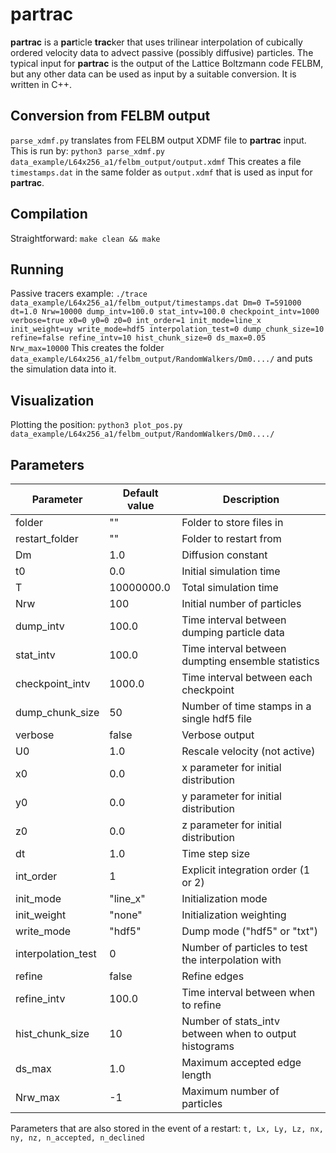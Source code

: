 # partrac
**partrac** is a **par**ticle **trac**ker that uses trilinear interpolation of cubically ordered velocity data to advect passive (possibly diffusive) particles. The typical input for **partrac** is the output of the Lattice Boltzmann code FELBM, but any other data can be used as input by a suitable conversion. It is written in C++.

## Conversion from FELBM output
`parse_xdmf.py` translates from FELBM output XDMF file to **partrac** input. This is run by:
`python3 parse_xdmf.py data_example/L64x256_a1/felbm_output/output.xdmf`
This creates a file `timestamps.dat` in the same folder as `output.xdmf` that is used as input for **partrac**.

## Compilation
Straightforward:
`make clean && make`

## Running
Passive tracers example:
`./trace data_example/L64x256_a1/felbm_output/timestamps.dat Dm=0 T=591000 dt=1.0 Nrw=10000 dump_intv=100.0 stat_intv=100.0 checkpoint_intv=1000 verbose=true x0=0 y0=0 z0=0 int_order=1 init_mode=line_x init_weight=uy write_mode=hdf5 interpolation_test=0 dump_chunk_size=10 refine=false refine_intv=10 hist_chunk_size=0 ds_max=0.05 Nrw_max=10000`
This creates the folder `data_example/L64x256_a1/felbm_output/RandomWalkers/Dm0..../` and puts the simulation data into it.

## Visualization
Plotting the position:
`python3 plot_pos.py data_example/L64x256_a1/felbm_output/RandomWalkers/Dm0..../`

## Parameters
| Parameter          |  Default value | Description                                            |
|--------------------|----------------|--------------------------------------------------------|
| folder             | ""             | Folder to store files in                               |
| restart_folder     | ""             | Folder to restart from                                 |
| Dm                 | 1.0            | Diffusion constant                                     |
| t0                 | 0.0            | Initial simulation time                                |
| T                  | 10000000.0     | Total simulation time                                  |
| Nrw                | 100            | Initial number of particles                            |
| dump_intv          | 100.0          | Time interval between dumping particle data            |
| stat_intv          | 100.0          | Time interval between dumpting ensemble statistics     |
| checkpoint_intv    | 1000.0         | Time interval between each checkpoint                  |
| dump_chunk_size    | 50             | Number of time stamps in a single hdf5 file            |
| verbose            | false          | Verbose output                                         |
| U0                 | 1.0            | Rescale velocity (not active)                          |
| x0                 | 0.0            | x parameter for initial distribution                   |
| y0                 | 0.0            | y parameter for initial distribution                   |
| z0                 | 0.0            | z parameter for initial distribution                   |
| dt                 | 1.0            | Time step size                                         |
| int_order          | 1              | Explicit integration order (1 or 2)                    |
| init_mode          | "line_x"       | Initialization mode                                    |
| init_weight        | "none"         | Initialization weighting                               |
| write_mode         | "hdf5"         | Dump mode ("hdf5" or "txt")                            |
| interpolation_test | 0              | Number of particles to test the interpolation with     |
| refine             | false          | Refine edges                                           |
| refine_intv        | 100.0          | Time interval between when to refine                   |
| hist_chunk_size    | 10             | Number of stats_intv between when to output histograms |
| ds_max             | 1.0            | Maximum accepted edge length                           |
| Nrw_max            | -1             | Maximum number of particles                            |

Parameters that are also stored in the event of a restart:
`t, Lx, Ly, Lz, nx, ny, nz, n_accepted, n_declined`
